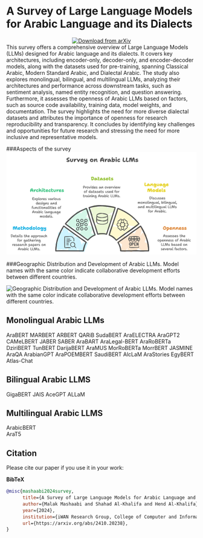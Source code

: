 # A Survey of Large Language Models for Arabic Language and its Dialects
<div align="center">
  <a href="https://arxiv.org/abs/2410.20238">
    <img src="https://img.shields.io/badge/arXiv-Paper%20Download-b31b1b.svg" alt="Download from arXiv">
  </a>
</div>
This survey offers a comprehensive overview of Large Language Models (LLMs) designed for Arabic language and its dialects. It covers key architectures, including encoder-only, decoder-only, and encoder-decoder models, along with the datasets used for pre-training, spanning Classical Arabic, Modern Standard Arabic, and Dialectal Arabic. The study also explores monolingual, bilingual, and multilingual LLMs, analyzing their architectures and performance across downstream tasks, such as sentiment analysis, named entity recognition, and question answering. Furthermore, it assesses the openness of Arabic LLMs based on factors, such as source code availability, training data, model weights, and documentation. The survey highlights the need for more diverse dialectal datasets and attributes the importance of openness for research reproducibility and transparency. It concludes by identifying key challenges and opportunities for future research and stressing the need for more inclusive and representative models.

###Aspects of the survey
![Arabic LLM Survey](https://github.com/iwan-rg/ArabicLLMs/blob/main/Arabic%20LLM%20Survey.png?raw=true)

###Geographic Distribution and Development of Arabic LLMs. Model names with the same color indicate collaborative development efforts between different countries.

![Geographic Distribution and Development of Arabic LLMs. Model names with the same color indicate collaborative development efforts between different countries.](https://github.com/iwan-rg/ArabicLLMs/blob/main/LLM%20Map.png?raw=true)

## Monolingual Arabic LLMs
AraBERT
MARBERT
ARBERT
QARiB
SudaBERT
AraELECTRA
AraGPT2
CAMeLBERT
JABER
SABER
AraBART
AraLegal-BERT
AraRoBERTa
DziriBERT
TunBERT
DarijaBERT
AraMUS
MorRoBERTa
MorrBERT
JASMINE
AraQA
ArabianGPT
AraPOEMBERT
SaudiBERT
AlcLaM
AraStories
EgyBERT
Atlas-Chat

## Bilingual Arabic LLMS
GigaBERT 
JAIS 
AceGPT
ALLaM

## Multilingual Arabic LLMS
ArabicBERT 	
AraT5 

## Citation
Please cite our paper if you use it in your work:

**BibTeX**
```bibtex
@misc{mashaabi2024survey,
      title={A Survey of Large Language Models for Arabic Language and its Dialects}, 
      author={Malak Mashaabi and Shahad Al-Khalifa and Hend Al-Khalifa},
      year={2024},
      institution={iWAN Research Group, College of Computer and Information Sciences, King Saud University},
      url={https://arxiv.org/abs/2410.20238}, 
}
